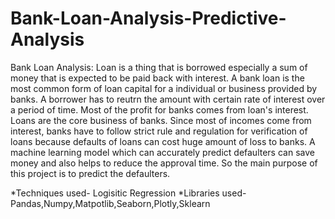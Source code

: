 # Bank-Loan-Analysis-Predictive-Analysis
Bank Loan Analysis: Loan is a thing that is borrowed especially a sum of money that is expected to be paid back with interest.  A bank loan is the most common form of loan capital for a individual or business provided by banks. A borrower has to reutrn the amount with certain rate of interest over a period of time. Most of the profit for banks comes from loan's interest. Loans are the core business of banks. Since most of incomes come from interest, banks have to follow strict rule and regulation for verification of loans because defaults of loans can cost huge amount of loss to banks. A machine learning model which can accurately predict defaulters can save money and also helps to reduce the approval time. So the main purpose of this project is to predict the defaulters.

*Techniques used- Logisitic Regression
*Libraries used- Pandas,Numpy,Matpotlib,Seaborn,Plotly,Sklearn
